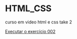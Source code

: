 # HTML_CSS
 curso em video html e css take 2

<a href="https://sirugunate.github.io/HTML_CSS/Exercicios/Ex002/index.html"> Executar o exercício 002</a>

